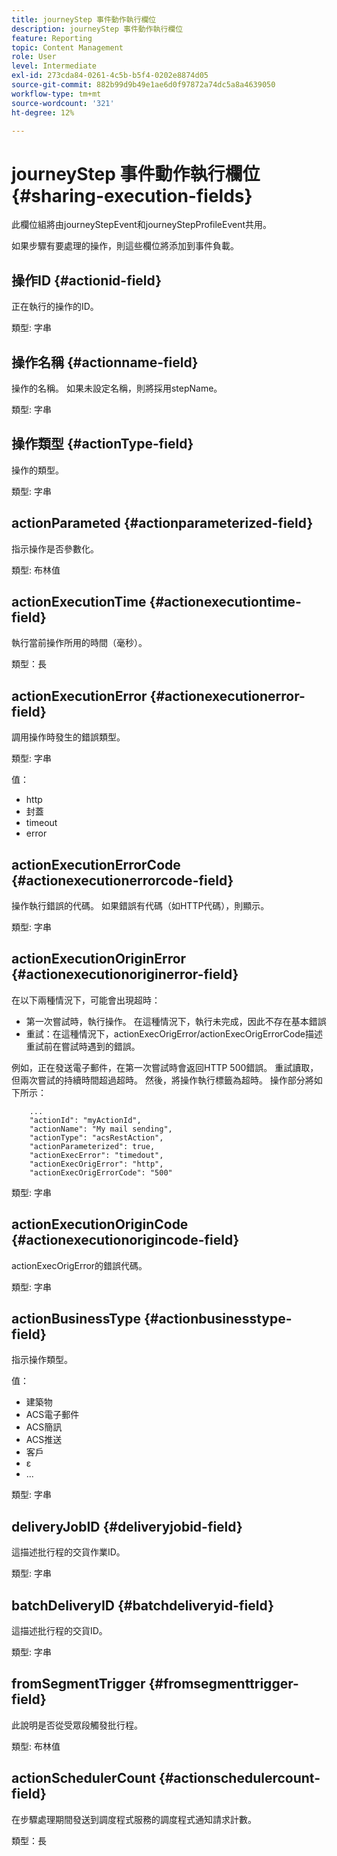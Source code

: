 ```yaml
---
title: journeyStep 事件動作執行欄位
description: journeyStep 事件動作執行欄位
feature: Reporting
topic: Content Management
role: User
level: Intermediate
exl-id: 273cda84-0261-4c5b-b5f4-0202e8874d05
source-git-commit: 882b99d9b49e1ae6d0f97872a74dc5a8a4639050
workflow-type: tm+mt
source-wordcount: '321'
ht-degree: 12%

---
```


# journeyStep 事件動作執行欄位 {#sharing-execution-fields}

此欄位組將由journeyStepEvent和journeyStepProfileEvent共用。

如果步驟有要處理的操作，則這些欄位將添加到事件負載。

## 操作ID {#actionid-field}

正在執行的操作的ID。

類型: 字串

## 操作名稱 {#actionname-field}

操作的名稱。 如果未設定名稱，則將採用stepName。

類型: 字串

## 操作類型 {#actionType-field}

操作的類型。

類型: 字串

## actionParameted {#actionparameterized-field}

指示操作是否參數化。

類型: 布林值

## actionExecutionTime {#actionexecutiontime-field}

執行當前操作所用的時間（毫秒）。

類型：長

## actionExecutionError {#actionexecutionerror-field}

調用操作時發生的錯誤類型。

類型: 字串

值：
* http
* 封蓋
* timeout
* error

## actionExecutionErrorCode {#actionexecutionerrorcode-field}

操作執行錯誤的代碼。 如果錯誤有代碼（如HTTP代碼），則顯示。

類型: 字串

## actionExecutionOriginError {#actionexecutionoriginerror-field}

在以下兩種情況下，可能會出現超時：

* 第一次嘗試時，執行操作。 在這種情況下，執行未完成，因此不存在基本錯誤
* 重試：在這種情況下，actionExecOrigError/actionExecOrigErrorCode描述重試前在嘗試時遇到的錯誤。

例如，正在發送電子郵件，在第一次嘗試時會返回HTTP 500錯誤。 重試讀取，但兩次嘗試的持續時間超過超時。 然後，將操作執行標籤為超時。 操作部分將如下所示：

```
    ...
    "actionId": "myActionId",
    "actionName": "My mail sending",
    "actionType": "acsRestAction",
    "actionParameterized": true,
    "actionExecError": "timedout",
    "actionExecOrigError": "http",
    "actionExecOrigErrorCode": "500"
```

類型: 字串

## actionExecutionOriginCode {#actionexecutionorigincode-field}

actionExecOrigError的錯誤代碼。

類型: 字串

## actionBusinessType {#actionbusinesstype-field}

指示操作類型。

值：

* 建築物
* ACS電子郵件
* ACS簡訊
* ACS推送
* 客戶
* ε
* ...

類型: 字串

## deliveryJobID {#deliveryjobid-field}

這描述批行程的交貨作業ID。

類型: 字串

## batchDeliveryID {#batchdeliveryid-field}

這描述批行程的交貨ID。

類型: 字串

## fromSegmentTrigger {#fromsegmenttrigger-field}

此說明是否從受眾段觸發批行程。

類型: 布林值

## actionSchedulerCount {#actionschedulercount-field}

在步驟處理期間發送到調度程式服務的調度程式通知請求計數。

類型：長
